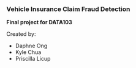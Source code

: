 ### Vehicle Insurance Claim Fraud Detection 
**Final project for DATA103**

Created by:
* Daphne Ong
* Kyle Chua
* Priscilla Licup
